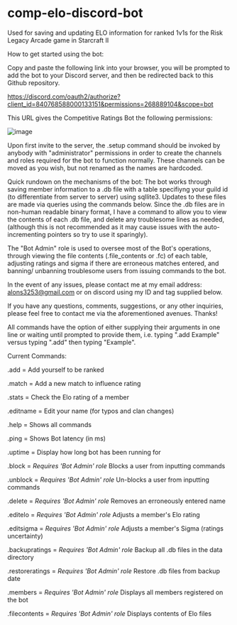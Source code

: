# comp-elo-discord-bot
Used for saving and updating ELO information for ranked 1v1s for the Risk Legacy Arcade game in Starcraft II

How to get started using the bot:

Copy and paste the following link into your browser, you will be prompted to add the bot to your Discord server, and
then be redirected back to this Github repository.

https://discord.com/oauth2/authorize?client_id=840768588000133151&permissions=268889104&scope=bot

This URL gives the Competitive Ratings Bot the following permissions:

![image](https://user-images.githubusercontent.com/58061340/120872200-978d8300-c563-11eb-966f-229ca1cc9038.png)

Upon first invite to the server, the .setup command should be invoked by anybody with "administrator" permissions
in order to create the channels and roles required for the bot to function normally. These channels can be moved as 
you wish, but not renamed as the names are hardcoded.


Quick rundown on the mechanisms of the bot:
The bot works through saving member information to a .db file with a table specifiyng your guild id 
(to differentiate from server to server) using sqllite3. Updates to these files are made via queries using the commands
below. Since the .db files are in non-human readable binary format, I have a command to allow you to view the contents 
of each .db file, and delete any troublesome lines as needed, (although this is not recommended as it may cause issues 
with the auto-incrementing pointers so try to use it sparingly).


The "Bot Admin" role is used to oversee most of the Bot's operations, through viewing the file contents 
(.file_contents or .fc) of each table, adjusting ratings and sigma if there are erroneous matches entered, and banning/
unbanning troublesome users from issuing commands to the bot.


In the event of any issues, please contact me at my email address: alons3253@gmail.com or on discord using my ID and
tag supplied below.

If you have any questions, comments, suggestions, or any other inquiries, please feel free to contact me via the aforementioned avenues. Thanks!

All commands have the option of either supplying their arguments in one line or waiting until prompted to provide them,
i.e. typing ".add <Clan>Example" versus typing ".add" then typing "<Clan>Example".

Current Commands:

.add = Add yourself to be ranked

.match = Add a new match to influence rating

.stats = Check the Elo rating of a member

.editname = Edit your name (for typos and clan changes)

.help = Shows all commands

.ping = Shows Bot latency (in ms)

.uptime = Display how long bot has been running for

.block = *Requires \'Bot Admin\' role* Blocks a user from inputting commands

.unblock = *Requires \'Bot Admin\' role* Un-blocks a user from inputting commands

.delete = *Requires \'Bot Admin\' role* Removes an erroneously entered name

.editelo = *Requires \'Bot Admin\' role* Adjusts a member's Elo rating

.editsigma = *Requires \'Bot Admin\' role* Adjusts a member's Sigma (ratings uncertainty)

.backupratings = *Requires \'Bot Admin\' role* Backup all .db files in the data directory

.restoreratings = *Requires \'Bot Admin\' role* Restore .db files from backup date

.members = *Requires \'Bot Admin\' role* Displays all members registered on the bot

.filecontents = *Requires \'Bot Admin\' role* Displays contents of Elo files
